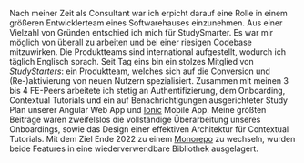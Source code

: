 Nach meiner Zeit als Consultant war ich erpicht darauf eine Rolle in einem größeren Entwicklerteam eines Softwarehauses einzunehmen.
Aus einer Vielzahl von Gründen entschied ich mich für StudySmarter. Es war mir möglich von überall zu arbeiten und bei einer riesigen Codebase mitzuwirken. Die Produktteams sind international aufgestellt, wodurch ich täglich Englisch sprach.
Seit Tag eins bin ein stolzes Mitglied von <em>StudyStarters</em>: ein Produktteam, welches sich auf die Conversion und (Re-)aktivierung von neuen Nutzern spezialisiert.
Zusammen mit meinen 3 bis 4 FE-Peers arbeitete ich stetig an Authentifizierung, dem Onboarding, Contextual Tutorials und ein auf Benachrichtigungen ausgerichteter Study Plan unserer Angular Web App und <a href="https://ionicframework.com/" target="_blank">Ionic</a> Mobile App.
Meine größten Beiträge waren zweifelslos die vollständige Überarbeitung unseres Onboardings, sowie das Design einer effektiven Architektur für Contextual Tutorials.
Mit dem Ziel Ende 2022 zu einem <a href="https://en.wikipedia.org/wiki/Monorepo" target="_blank">Monorepo</a> zu wechseln, wurden beide Features in eine wiederverwendbare Bibliothek ausgelagert.
